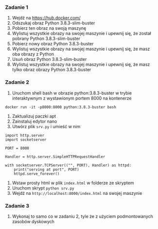 ### Zadanie 1
1. Wejdź na https://hub.docker.com/
1. Odszukaj obraz Python 3.8.3-slim-buster
1. Pobierz ten obraz na swoją maszynę
1. Wylistuj wszystkie obrazy na swojej maszynie i upewnij się, że został pobrany Python 3.8.3-slim-buster
1. Pobierz nowy obraz Python 3.8.3-buster
1. Wylistuj wszystkie obrazy na swojej maszynie i upewnij się, że masz oba obrazy z Python
1. Usuń obraz Python 3.8.3-slim-buster
1. Wylistuj wszystkie obrazy na swojej maszynie i upewnij się, że masz tylko obraz obrazy Python 3.8.3-buster

### Zadanie 2 
1. Uruchom shell bash w obrazie python:3.8.3-buster w trybie interaktywnym z wystawionym portem 8000 na kontenerze
```
docker run -it -p8000:8000 python:3.8.3-buster bash
```
1. Zaktualizuj paczki apt
1. Zainstaluj edytor nano
1. Utwórz plik `srv.py` i umieść w nim 
```
import http.server
import socketserver

PORT = 8000

Handler = http.server.SimpleHTTPRequestHandler

with socketserver.TCPServer(("", PORT), Handler) as httpd:
    print("serving at port", PORT)
    httpd.serve_forever()

```
1. Wstaw prosty html w plik `index.html` w folderze ze skryptem
1. Uruchom skrypt `python srv.py`
1. Wejdź na `http://localhost:8000/index.html` na swojej maszynie

### Zadanie 3 
1. Wykonaj to samo co w zadaniu 2, tyle że z użyciem podmontowanych zasobów dyskowych